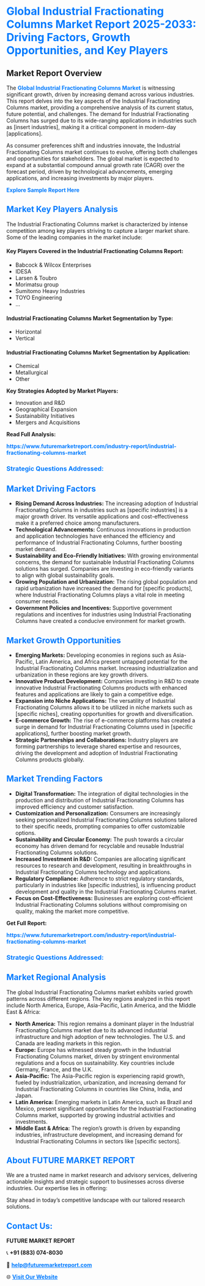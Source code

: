 <h1 style="color: #007BFF;">Global Industrial Fractionating Columns Market Report 2025-2033: Driving Factors, Growth Opportunities, and Key Players</h1>

<section id="overview">
<h2>Market Report Overview</h2>
<p>The <a href="https://www.futuremarketreport.com/industry-report/industrial-fractionating-columns-market" style="color: #007BFF; text-decoration: none;"><strong>Global Industrial Fractionating Columns Market</strong></a> is witnessing significant growth, driven by increasing demand across various industries. This report delves into the key aspects of the Industrial Fractionating Columns market, providing a comprehensive analysis of its current status, future potential, and challenges. The demand for Industrial Fractionating Columns has surged due to its wide-ranging applications in industries such as [insert industries], making it a critical component in modern-day [applications].</p>
<p>As consumer preferences shift and industries innovate, the Industrial Fractionating Columns market continues to evolve, offering both challenges and opportunities for stakeholders. The global market is expected to expand at a substantial compound annual growth rate (CAGR) over the forecast period, driven by technological advancements, emerging applications, and increasing investments by major players.</p>
</section>

<section id="overview">
<p><a href="https://www.futuremarketreport.com/request-sample/reportId=102884" style="color: #007BFF; text-decoration: none;"><strong>Explore Sample Report Here</strong></a></p>
</section>

<section id="key-players">
<h2 style="color: #007BFF;">Market Key Players Analysis</h2>
<p>The Industrial Fractionating Columns market is characterized by intense competition among key players striving to capture a larger market share. Some of the leading companies in the market include:</p>
<h4>Key Players Covered in the Industrial Fractionating Columns Report:</h4>
<ul><li>Babcock &amp; Wilcox Enterprises</li><li>IDESA</li><li>Larsen &amp; Toubro</li><li>Morimatsu group</li><li>Sumitomo Heavy Industries</li><li>TOYO Engineering</li><li>...</li></ul>
<h4>Industrial Fractionating Columns Market Segmentation by Type:</h4>
<ul><li>Horizontal</li><li>Vertical</li></ul>

<h4>Industrial Fractionating Columns Market Segmentation by Application:</h4>
<ul><li>Chemical</li><li>Metallurgical</li><li>Other</li></ul>
<p><strong>Key Strategies Adopted by Market Players:</strong></p>
<ul>
<li>Innovation and R&D</li>
<li>Geographical Expansion</li>
<li>Sustainability Initiatives</li>
<li>Mergers and Acquisitions</li>
</ul>
</section>

<section>
<p><strong>Read Full Analysis: </strong></p><a href="https://www.futuremarketreport.com/industry-report/industrial-fractionating-columns-market" style="color: #007BFF; text-decoration: none;"><strong>https://www.futuremarketreport.com/industry-report/industrial-fractionating-columns-market</strong></a>
<h3 style="color: #007BFF;">Strategic Questions Addressed:</h3>
</section>

<section id="driving-factors">
<h2 style="color: #007BFF;">Market Driving Factors</h2>
<ul>
<li><strong>Rising Demand Across Industries:</strong> The increasing adoption of Industrial Fractionating Columns in industries such as [specific industries] is a major growth driver. Its versatile applications and cost-effectiveness make it a preferred choice among manufacturers.</li>
<li><strong>Technological Advancements:</strong> Continuous innovations in production and application technologies have enhanced the efficiency and performance of Industrial Fractionating Columns, further boosting market demand.</li>
<li><strong>Sustainability and Eco-Friendly Initiatives:</strong> With growing environmental concerns, the demand for sustainable Industrial Fractionating Columns solutions has surged. Companies are investing in eco-friendly variants to align with global sustainability goals.</li>
<li><strong>Growing Population and Urbanization:</strong> The rising global population and rapid urbanization have increased the demand for [specific products], where Industrial Fractionating Columns plays a vital role in meeting consumer needs.</li>
<li><strong>Government Policies and Incentives:</strong> Supportive government regulations and incentives for industries using Industrial Fractionating Columns have created a conducive environment for market growth.</li>
</ul>
</section>

<section id="growth-opportunities">
<h2 style="color: #007BFF;">Market Growth Opportunities</h2>
<ul>
<li><strong>Emerging Markets:</strong> Developing economies in regions such as Asia-Pacific, Latin America, and Africa present untapped potential for the Industrial Fractionating Columns market. Increasing industrialization and urbanization in these regions are key growth drivers.</li>
<li><strong>Innovative Product Development:</strong> Companies investing in R&D to create innovative Industrial Fractionating Columns products with enhanced features and applications are likely to gain a competitive edge.</li>
<li><strong>Expansion into Niche Applications:</strong> The versatility of Industrial Fractionating Columns allows it to be utilized in niche markets such as [specific niches], creating opportunities for growth and diversification.</li>
<li><strong>E-commerce Growth:</strong> The rise of e-commerce platforms has created a surge in demand for Industrial Fractionating Columns used in [specific applications], further boosting market growth.</li>
<li><strong>Strategic Partnerships and Collaborations:</strong> Industry players are forming partnerships to leverage shared expertise and resources, driving the development and adoption of Industrial Fractionating Columns products globally.</li>
</ul>
</section>

<section id="trending-factors">
<h2 style="color: #007BFF;">Market Trending Factors</h2>
<ul>
<li><strong>Digital Transformation:</strong> The integration of digital technologies in the production and distribution of Industrial Fractionating Columns has improved efficiency and customer satisfaction.</li>
<li><strong>Customization and Personalization:</strong> Consumers are increasingly seeking personalized Industrial Fractionating Columns solutions tailored to their specific needs, prompting companies to offer customizable options.</li>
<li><strong>Sustainability and Circular Economy:</strong> The push towards a circular economy has driven demand for recyclable and reusable Industrial Fractionating Columns solutions.</li>
<li><strong>Increased Investment in R&D:</strong> Companies are allocating significant resources to research and development, resulting in breakthroughs in Industrial Fractionating Columns technology and applications.</li>
<li><strong>Regulatory Compliance:</strong> Adherence to strict regulatory standards, particularly in industries like [specific industries], is influencing product development and quality in the Industrial Fractionating Columns market.</li>
<li><strong>Focus on Cost-Effectiveness:</strong> Businesses are exploring cost-efficient Industrial Fractionating Columns solutions without compromising on quality, making the market more competitive.</li>
</ul>
</section>

<section>
<p><strong>Get Full Report: </strong></p><a href="https://www.futuremarketreport.com/industry-report/industrial-fractionating-columns-market" style="color: #007BFF; text-decoration: none;"><strong>https://www.futuremarketreport.com/industry-report/industrial-fractionating-columns-market</strong></a>
<h3 style="color: #007BFF;">Strategic Questions Addressed:</h3>
</section>


<section id="regional-analysis">
<h2 style="color: #007BFF;">Market Regional Analysis</h2>
<p>The global Industrial Fractionating Columns market exhibits varied growth patterns across different regions. The key regions analyzed in this report include North America, Europe, Asia-Pacific, Latin America, and the Middle East & Africa:</p>
<ul>
<li><strong>North America:</strong> This region remains a dominant player in the Industrial Fractionating Columns market due to its advanced industrial infrastructure and high adoption of new technologies. The U.S. and Canada are leading markets in this region.</li>
<li><strong>Europe:</strong> Europe has witnessed steady growth in the Industrial Fractionating Columns market, driven by stringent environmental regulations and a focus on sustainability. Key countries include Germany, France, and the U.K.</li>
<li><strong>Asia-Pacific:</strong> The Asia-Pacific region is experiencing rapid growth, fueled by industrialization, urbanization, and increasing demand for Industrial Fractionating Columns in countries like China, India, and Japan.</li>
<li><strong>Latin America:</strong> Emerging markets in Latin America, such as Brazil and Mexico, present significant opportunities for the Industrial Fractionating Columns market, supported by growing industrial activities and investments.</li>
<li><strong>Middle East & Africa:</strong> The region’s growth is driven by expanding industries, infrastructure development, and increasing demand for Industrial Fractionating Columns in sectors like [specific sectors].</li>
</ul>
</section>

<footer>
<h2 style="color: #007BFF;">About FUTURE MARKET REPORT</h2>
<p>We are a trusted name in market research and advisory services, delivering actionable insights and strategic support to businesses across diverse industries. Our expertise lies in offering:</p>

<p>Stay ahead in today’s competitive landscape with our tailored research solutions.</p>

<h2 style="color: #007BFF;">Contact Us:</h2>
<p><strong>FUTURE MARKET REPORT</strong></p>
<p>📞 <strong>+91 (883) 074-8030</strong></p>
<p>📧 <strong><a href="mailto:help@futuremarketreport.com" style="color: #007BFF;">help@futuremarketreport.com</a></strong></p>
<p>🌐 <strong><a href="https://www.futuremarketreport.com/" style="color: #007BFF;">Visit Our Website</a></strong></p>
</footer>